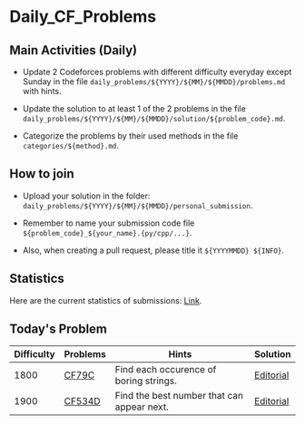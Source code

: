 # Daily_CF_Problems

## Main Activities (Daily)

- Update 2 Codeforces problems with different difficulty everyday except Sunday in the file `daily_problems/${YYYY}/${MM}/${MMDD}/problems.md` with hints.

- Update the solution to at least 1 of the 2 problems in the file `daily_problems/${YYYY}/${MM}/${MMDD}/solution/${problem_code}.md`.

- Categorize the problems by their used methods in the file `categories/${method}.md`.

## How to join

- Upload your solution in the folder: `daily_problems/${YYYY}/${MM}/${MMDD}/personal_submission`.

- Remember to name your submission code file `${problem_code}_${your_name}.{py/cpp/...}`.

- Also, when creating a pull request, please title it `${YYYYMMDD} ${INFO}`.

## Statistics

Here are the current statistics of submissions: [Link](https://yawn-sean.github.io/Daily_CF_Problems/#).

## Today's Problem

| Difficulty | Problems | Hints | Solution |
| ---------- | -------- | ----- | -------- |
| 1800 | [CF79C](https://codeforces.com/problemset/problem/79/C) | Find each occurence of boring strings. | [Editorial](https://github.com/Yawn-Sean/Daily_CF_Problems/blob/main/daily_problems/2025/06/0609/solution/cf79c.md) |
| 1900 | [CF534D](https://codeforces.com/problemset/problem/534/D) | Find the best number that can appear next. | [Editorial](https://github.com/Yawn-Sean/Daily_CF_Problems/blob/main/daily_problems/2025/06/0609/solution/cf534d.md) |